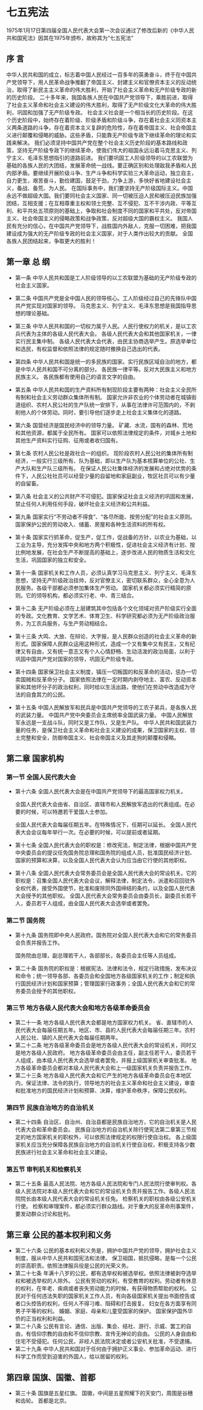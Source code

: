 # 七五宪法

1975年1月17日第四届全国人民代表大会第一次会议通过了修改后新的《中华人民共和国宪法》因其在1975年颁布，故称其为“七五宪法”

## 序 言

中华人民共和国的成立，标志着中国人民经过一百多年的英勇奋斗，终于在中国共产党领导下，用人民革命战争推翻了帝国主义、封建主义和官僚资本主义的反动统治，取得了新民主主义革命的伟大胜利，开始了社会主义革命和无产阶级专政的新的历史阶段。
二十多年来，我国各族人民在中国共产党领导下，乘胜前进，取得了社会主义革命和社会主义建设的伟大胜利，取得了无产阶级文化大革命的伟大胜利，巩固和加强了无产阶级专政。
社会主义社会是一个相当长的历史阶段。在这个历史阶段中，始终存在着阶级、阶级矛盾和阶级斗争，存在着社会主义同资本主义两条道路的斗争，存在着资本主义复辟的危险性，存在着帝国主义、社会帝国主义进行颠覆和侵略的威胁。这些矛盾，只能靠无产阶级专政下继续革命的理论和实践来解决。
我们必须坚持中国共产党在整个社会主义历史阶段的基本路线和政策，坚持无产阶级专政下的继续革命，使我们伟大的祖国永远沿着马克思主义、列宁主义、毛泽东思想指引的道路前进。
我们要巩固工人阶级领导的以工农联盟为基础的各族人民的大团结，发展革命统一战线。要正确区别和处理敌我矛盾和人民内部矛盾。要继续开展阶级斗争、生产斗争和科学实验三大革命运动，独立自主，自力更生，艰苦奋斗，勤俭建国，鼓足干劲，力争上游，多快好省地建设社会主义，备战、备荒、为人民。
在国际事务中，我们要坚持无产阶级国际主义。中国永远不做超级大国。我们要同社会主义国家、同一切被压迫人民和被压迫民族加强团结，互相支援；在互相尊重主权和领土完整、互不侵犯、互不干涉内政、平等互利、和平共处五项原则的基础上，争取和社会制度不同的国家和平共处，反对帝国主义、社会帝国主义的侵略政策和战争政策，反对超级大国的霸权主义。
我国人民有充分的信心，在中国共产党领导下，战胜国内外敌人，克服一切困难，把我国建设成为强大的无产阶级专政的社会主义国家，对于人类作出较大的贡献。
全国各族人民团结起来，争取更大的胜利！

##  第一章 总 纲

+ 第一条 中华人民共和国是工人阶级领导的以工农联盟为基础的无产阶级专政的社会主义国家。

+ 第二条 中国共产党是全中国人民的领导核心。工人阶级经过自己的先锋队中国共产党实现对国家的领导。
  马克思主义、列宁主义、毛泽东思想是我国指导思想的理论基础。

+ 第三条 中华人民共和国的一切权力属于人民。人民行使权力的机关，是以工农兵代表为主体的各级人民代表大会。
  各级人民代表大会和其他国家机关，一律实行民主集中制。
  各级人民代表大会代表，由民主协商选举产生。原选举单位和选民，有权监督和依照法律的规定随时撤换自己选出的代表。

+ 第四条 中华人民共和国是统一的多民族的国家。实行民族区域自治的地方，都是中华人民共和国不可分离的部分。
  各民族一律平等。反对大民族主义和地方民族主义。
  各民族都有使用自己的语言文字的自由。

+ 第五条 中华人民共和国的生产资料所有制现阶段主要有两种：社会主义全民所有制和社会主义劳动群众集体所有制。
  国家允许非农业的个体劳动者在城镇街道组织、农村人民公社的生产队统一安排下，从事在法律许可范围内的，不剥削他人的个体劳动。同时，要引导他们逐步走上社会主义集体化的道路。

+ 第六条 国营经济是国民经济中的领导力量。
  矿藏、水流，国有的森林、荒地和其他资源，都属于全民所有。
  国家可以依照法律规定的条件，对城乡土地和其他生产资料实行征购、征用或者收归国有。

+ 第七条 农村人民公社是政社合一的组织。
  现阶段农村人民公社的集体所有制经济，一般实行三级所有、队为基础，即以生产队为基本核算单位的公社、生产大队和生产队三级所有。
  在保证人民公社集体经济的发展和占绝对优势的条件下，人民公社社员可以经营少量的自留地和家庭副业，牧区社员可以有少量的自留畜。

+ 第八条 社会主义的公共财产不可侵犯。国家保证社会主义经济的巩固和发展，禁止任何人利用任何手段，破坏社会主义经济和公共利益。

+ 第九条 国家实行“不劳动者不得食”、“各尽所能、按劳分配”的社会主义原则。
  国家保护公民的劳动收入、储蓄、房屋和各种生活资料的所有权。

+ 第十条 国家实行抓革命，促生产，促工作，促战备的方针，以农业为基础，以工业为主导，充分发挥中央和地方两个积极性，促进社会主义经济有计划、按比例地发展，在社会生产不断提高的基础上，逐步改进人民的物质生活和文化生活，巩固国家的独立和安全。

+ 第十一条 国家机关和工作人员，必须认真学习马克思主义、列宁主义、毛泽东思想，坚持无产阶级政治挂帅，反对官僚主义，密切联系群众，全心全意为人民服务。各级干部都必须参加集体生产劳动。
  国家机关都必须实行精简的原则。它的领导机构，都必须实行老、中、青三结合。

+ 第十二条 无产阶级必须在上层建筑其中包括各个文化领域对资产阶级实行全面的专政。文化教育、文学艺术、体育卫生、科学研究都必须为无产阶级政治服务，为工农兵服务，与生产劳动相结合。

+ 第十三条 大鸣、大放、在辩论、大字报，是人民群众创造的社会主义革命的新形式。国家保障人民群众运用这种形式，造成一个又有集中又有民主，又有纪律又有自由，又有统一意志又有个人心情舒畅、生动活泼的政治局面，以利于巩固中国共产党对国家的领导，巩固无产阶级专政。

+ 第十四条 国家保卫社会主义制度，镇压一切叛国的和反革命的活动，惩办一切卖国贼和反革命分子。
  国家依照法律在一定时期内剥夺地主、富农、反动资本家和其他坏分子的政治权利，同时给以生活出路，使他们在劳动中改造成为守法的自食其力的公民。

+ 第十五条 中国人民解放军和民兵是中国共产党领导的工农子弟兵，是各族人民的武装力量。
  中国共产党中央委员会主席统率全国武装力量。
  中国人民解放军永远是一支战斗队，同时又是工作队，又是生产队。
  中华人民共和国武装力量的任务，是保卫社会主义革命和社会主义建设的成果，保卫国家的主权、领土完整和安全，防御帝国主义、社会帝国主义及其走狗的颠覆和侵略。

## 第二章 国家机构

### 第一节 全国人民代表大会

+ 第十六条 全国人民代表大会是在中国共产党领导下的最高国家权力机关。

    全国人民代表大会由省、自治区、直辖市和人民解放军选出的代表组成。在必要的时候，可以特邀若干爱国人士参加。

    全国人民代表大会每届任期五年。在特殊情况下，任期可以延长。
    全国人民代表大会会议每年举行一次。在必要的时候，可以提前或者延期。

+ 第十七条 全国人民代表大会的职权是：修改宪法，制定法律，根据中国共产党中央委员会的提议任免国务院总理和国务院的组成人员，批准国民经济计划、国家的预算和决算，以及全国人民代表大会认为应当由它行使的其他职权。

+ 第十八条 全国人民代表大会常务委员会是全国人民代表大会的常设机关。它的职权是：召集全国人民代表大会会议，解释法律，制定法令，派遣和召回驻外全权代表，接受外国使节，批准和废除同外国缔结的条约，以及全国人民代表大会授予的其他职权。
  全国人民代表大会常务委员会由委员长，副委员长若干人，委员若干人组成，由全国人民代表大会选举或者罢免。
  
### 第二节 国务院

+ 第十九条 国务院即中央人民政府。国务院对全国人民代表大会和它的常务委员会负责并报告工作。

    国务院由总理，副总理若干人，各部部长，各委员会主任等人员组成。

+ 第二十条 国务院的职权是：根据宪法、法律和法令，规定行政措施，发布决议和命令；统一领导各部、各委员会和全国地方各级国家机关的工作；制定和执行国民经济计划和国家预算；管理国家行政事务；全国人民代表大会和它的常务委员会授予的其他职权。

### 第三节 地方各级人民代表大会和地方各级革命委员会

+ 第二十一条 地方各级人民代表大会都是地方国家权力机关。
    省、直辖市的人民代表大会每届任期五年。地区、市、县的人民代表大会每届任期三年。农村人民公社、镇的人民代表大会每届任期两年。
+ 第二十二条 地方各级革命委员会是地方各级人民代表大会的常设机关，同时又是地方各级人民政府。
    地方各级革命委员会由主任，副主任若干人，委员若干人组成，由本级人民代表大会选举或者罢免，并报上级国家机关审查批准。
    地方各级革命委员会都对本级人民代表大会和上一级国家机关负责并报告工作。
+ 第二十三条 地方各级人民代表大会和它产生的地方各级革命委员会在本地区内，保证法律、法令的执行，领导地方的社会主义革命和社会主义建设，审查和批准地方的国民经济计划和预算、决算，维护革命秩序，保障公民权利。
### 第四节 民族自治地方的自治机关
+ 第二十四条 自治区、自治州、自治县都是民族自治地方，它的自治机关是人民代表大会和革命委员会。
    民族自治地方的自治机关除行使宪法第二章第三节规定的地方国家机关的职权外，可以依照法律规定的权限行使自治权。
    各上级国家机关应当充分保障各民族自治地方的自治机关行使自治权，积极支持各少数民族进行社会主义革命和社会主义建设。
    
### 第五节 审判机关和检察机关

+ 第二十五条 最高人民法院、地方各级人民法院和专门人民法院行使审判权。各级人民法院对本级人民代表大会和它的常设机关负责并报告工作。各级人民法院院长由本级人民代表大会的常设机关任免。
    检察机关的职权由各级公安机关行使。
    检察和审理案件，都必须实行群众路线。对于重大的反革命刑事案件，要发动群众讨论和批判。

## 第三章 公民的基本权利和义务

+ 第二十六条 公民的基本权利和义务是，拥护中国共产党的领导，拥护社会主义制度，服从中华人民共和国宪法和法律。
    保卫祖国，抵抗侵略，是每一个公民的崇高职责。依照法律服兵役是公民的光荣义务。
+ 第二十七条 年满十八岁的公民，都有选举权和被选举权。依照法律被剥夺选举权和被选举权的人除外。
    公民有劳动的权利，有受教育的权利。劳动者有休息的权利，在年老、疾病或者丧失劳动能力的时候，有获得物质帮助的权利。
    公民对于任何违法失职的国家机关工作人员，有向各级国家机关提出书面控告或者口头控告的权利，任何人不得刁难、阻碍和打击报复。
    妇女在各方面享有同男子平等的权利。
    婚姻、家庭、母亲和儿童受国家的保护。
    国家保护国外华侨的正当权利和利益。
+ 第二十八条 公民有言论、通信、出版、集会、结社、游行、示威、罢工的自由，有信仰宗教的自由和不信仰宗教、宣传无神论的自由。
    公民的人身自由和住宅不受侵犯。任何公民，非经人民法院决定或者公安机关批准，不受逮捕。
+ 第二十九条 中华人民共和国对于任何由于拥护正义事业、参加革命运动、进行科学工作而受到迫害的外国人，给以居留的权利。

## 第四章 国旗、国徽、首都

+ 第三十条 国旗是五星红旗。
    国徽，中间是五星照耀下的天安门，周围是谷穗和齿轮。
    首都是北京。